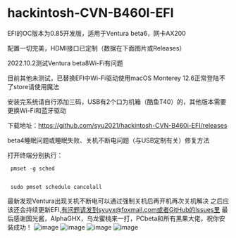 # hackintosh-CVN-B460I-EFI
EFI的OC版本为0.85开发版，适用于Ventura beta6，网卡AX200 

配置一切完美，HDMI接口已定制（数据在下面图片或Releases）

2022.10.2测试Ventura beta8Wi-Fi有问题 

目前其他未测试，已替换EFI中Wi-Fi驱动使用macOS Monterey 12.6正常登陆不了store请使用魔法

安装完系统请自行添加三码，USB有2个口为机箱（酷鱼T40）的，其他版本需要更换Wi-Fi和蓝牙驱动

下载地址：https://github.com/syu2021/hackintosh-CVN-B460i-EFI/releases

beta4睡眠问题或睡眠失败、关机不断电问题（与USB定制有关）修复方法

打开终端分别执行：


     pmset -g sched
     
     
     sudo pmset schedule cancelall

最新发现Ventura出现关机不断电可以通过强制关机后再开机再次关机解决
之后应该还会持续更新EFI,有问题请发到syuyx@foxmail.com或者GitHub的lssues里
最后感谢国光酱，AlphaGHX，乌龙蜜桃来一打，PCbeta和所有黑果大佬，祝你安装成功！
![image](https://user-images.githubusercontent.com/88355063/182590659-e492d306-4daa-412d-bce3-b8dafded9312.png)
![image](https://user-images.githubusercontent.com/88355063/181165444-c5226244-c94c-4ffc-aa9a-cb84eb1361fd.png)
![image](https://user-images.githubusercontent.com/88355063/181165449-30eb5938-999f-4fbe-9cf1-4bb40e5a4c41.png)
![image](https://user-images.githubusercontent.com/88355063/182870389-b6e135e5-2aa9-417b-b3b7-3f17852a5d2d.png)
